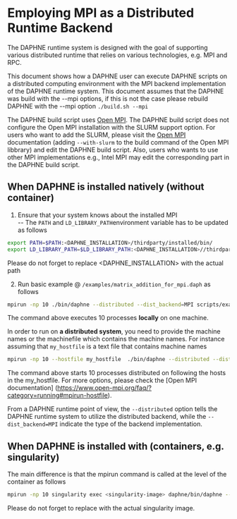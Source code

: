 <!--
Copyright 2023 The DAPHNE Consortium

Licensed under the Apache License, Version 2.0 (the "License");
you may not use this file except in compliance with the License.
You may obtain a copy of the License at

    http://www.apache.org/licenses/LICENSE-2.0

Unless required by applicable law or agreed to in writing, software
distributed under the License is distributed on an "AS IS" BASIS,
WITHOUT WARRANTIES OR CONDITIONS OF ANY KIND, either express or implied.
See the License for the specific language governing permissions and
limitations under the License.
-->

# Employing MPI as a Distributed Runtime Backend
The DAPHNE runtime system is designed with the goal of supporting various distributed runtime that relies on various technologies, e.g. MPI and RPC.

This document shows how a DAPHNE user can execute DAPHNE scripts on a distributed computing environment with the MPI backend implementation of the DAPHNE runtime system.
This document assumes that the DAPHNE was build with the --mpi options, if this is not the case please rebuild DAPHNE with the --mpi option
```./build.sh --mpi```

The DAPHNE build script uses [Open MPI](https://www.open-mpi.org/).
The DAPHNE build script does not configure the Open MPI installation with the SLURM support option.
For users who want to add the SLURM, please visit the [Open MPI](https://www.open-mpi.org/) documentation (adding ```--with-slurm``` to the build command of the Open MPI libbrary) and edit the DAPHNE build script. 
Also, users who wants to use other MPI implementations e.g., Intel MPI may edit the corresponding part in the DAPHNE build script.

## When DAPHNE is installed natively (without container)
1. Ensure that your system knows about the installed MPI  
-- The ```PATH``` and ```LD_LIBRARY_PATH```environment variable has to be updated as follows  
```bash
export PATH=$PATH:<DAPHNE_INSTALLATION>/thirdparty/installed/bin/
export LD_LIBRARY_PATH=$LD_LIBRARY_PATH:<DAPHNE_INSTALLATION>//thirdparty/installed/lib/ 
```
Please do not forget to replace <DAPHNE_INSTALLATION> with the actual path

2. Run basic example @ ```/examples/matrix_addition_for_mpi.daph``` as follows 
```bash
mpirun -np 10 ./bin/daphne --distributed --dist_backend=MPI scripts/examples/matrix_addition_for_mpi.daph
```
The command above executes 10 processes **locally** on one machine. 

In order to run on **a distributed system**, you need to provide the machine names or the machinefile which contains the machine names. 
For instance assuming that ```my_hostfile``` is a text file that contains machine names
```bash
mpirun -np 10 --hostfile my_hostfile  ./bin/daphne --distributed --dist_backend=MPI scripts/examples/matrix_addition_for_mpi.daph
```
The command above starts 10 processes distributed on following the hosts in the my_hostfile. 
For more options, please check the [Open MPI documentation] (https://www.open-mpi.org/faq/?category=running#mpirun-hostfile).

From a DAPHNE runtime point of view, the ```--distributed``` option tells the DAPHNE runtime system to utilize the distributed backend, while the ```--dist_backend=MPI```
indicate the type of the backend implementation.

## When DAPHNE is installed with (containers, e.g. singularity)
The main difference is that the mpirun command is called at the level of the container as follows
```bash
mpirun -np 10 singularity exec <singularity-image> daphne/bin/daphne --distributed   --dist_backend=MPI --vec --num-threads=2 daphne/scripts/examples/matrix_addition_for_mpi.daph
```
Please do not forget to replace <singularity-image> with the actual singularity image.
  


